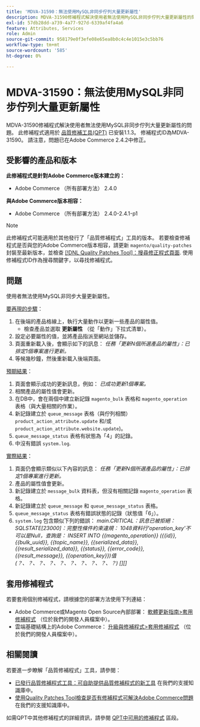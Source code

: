 ```yaml
---
title: 'MDVA-31590：無法使用MySQL非同步佇列大量更新屬性'
description: MDVA-31590修補程式解決使用者無法使用MySQL非同步佇列大量更新屬性的問題。 安裝[Quality Patches Tool (QPT)](/help/announcements/adobe-commerce-announcements/magento-quality-patches-released-new-tool-to-self-serve-quality-patches.md) 1.1.3後，即可使用此修補程式。 修補程式ID為MDVA-31590。 請注意，問題已在Adobe Commerce 2.4.2中修正。
exl-id: 57db28dd-a739-4a77-927d-6339af4fa4a6
feature: Attributes, Services
role: Admin
source-git-commit: 958179e0f3efe08e65ea8b0c4c4e1015e3c5bb76
workflow-type: tm+mt
source-wordcount: '585'
ht-degree: 0%

---
```


# MDVA-31590：無法使用MySQL非同步佇列大量更新屬性

MDVA-31590修補程式解決使用者無法使用MySQL非同步佇列大量更新屬性的問題。 此修補程式適用於 [品質修補工具(QPT)](/help/announcements/adobe-commerce-announcements/magento-quality-patches-released-new-tool-to-self-serve-quality-patches.md) 已安裝1.1.3。 修補程式ID為MDVA-31590。 請注意，問題已在Adobe Commerce 2.4.2中修正。

## 受影響的產品和版本

**此修補程式是針對Adobe Commerce版本建立的：**

* Adobe Commerce （所有部署方法） 2.4.0

**與Adobe Commerce版本相容：**

* Adobe Commerce （所有部署方法） 2.4.0-2.4.1-p1

>[!NOTE]
>
>此修補程式可能適用於其他發行了「品質修補程式」工具的版本。 若要檢查修補程式是否與您的Adobe Commerce版本相容，請更新 `magento/quality-patches` 封裝至最新版本，並檢查 [[!DNL Quality Patches Tool]：搜尋修正程式頁面](https://devdocs.magento.com/quality-patches/tool.html#patch-grid). 使用修補程式ID作為搜尋關鍵字，以尋找修補程式。

## 問題

使用者無法使用MySQL非同步大量更新屬性。

<u>要再現的步驟</u>：

1. 在後端的產品格線上，執行大量動作以更新一些產品的屬性值。
   * 檢查產品並選取 **更新屬性** （從「動作」下拉式清單）。
1. 設定必要屬性的值，並將產品指派至網站並儲存。
1. 頁面重新載入後，會顯示如下的訊息：
   *任務「更新N個所選產品的屬性」：已排定1個專案進行更新。*
1. 等候幾秒鐘，然後重新載入後端頁面。

<u>預期結果</u>：

1. 頁面會顯示成功的更新訊息，例如： *已成功更新1個專案。*
1. 相關產品的屬性值會更新。
1. 在DB中，會在兩個中建立新記錄 `magento_bulk` 表格和 `magento_operation` 表格（與大量相關的作業）。
1. 新記錄建立於 `queue_message` 表格（與佇列相關） `product_action_attribute.update` 和/或 `product_action_attribute.website.update`)。
1. `queue_message_status` 表格有狀態為「4」的記錄。
1. 中沒有錯誤 `system.log`.

<u>實際結果</u>：

1. 頁面仍會顯示類似以下內容的訊息：
   *任務「更新N個所選產品的屬性」：已排定1個專案進行更新。*
1. 產品的屬性值會更新。
1. 新記錄建立於 `message_bulk` 資料表，但沒有相關記錄 `magento_operation` 表格。
1. 新記錄建立於 `queue_message` 和 `queue_message_status` 表格。
1. `queue_message_status` 表格有錯誤狀態的記錄（狀態值「6」）。
1. `system.log` 包含類似下列的錯誤：
   *main.CRITICAL：訊息已被拒絕： SQLSTATE[23000]：完整性條件約束違規： 1048資料行&#39;operation_key&#39;不可以是Null，查詢是： INSERT INTO {{magento_operation}} ({{id}}, {{bulk_uuid}}, {{topic_name}}, {{serialized_data}}, {{result_serialized_data}}, {{status}}, {{error_code}}, {{result_message}}, {{operation_key}})值(？、？、？、？、？、？、？、？、？、？) [][]*

## 套用修補程式

若要套用個別修補程式，請根據您的部署方法使用下列連結：

* Adobe Commerce或Magento Open Source內部部署： [軟體更新指南>套用修補程式](https://devdocs.magento.com/guides/v2.4/comp-mgr/patching/mqp.html) （位於我們的開發人員檔案中）。
* 雲端基礎結構上的Adobe Commerce： [升級與修補程式>套用修補程式](https://devdocs.magento.com/cloud/project/project-patch.html) （位於我們的開發人員檔案中）。

## 相關閱讀

若要進一步瞭解「品質修補程式」工具，請參閱：

* [已發行品質修補程式工具：可自助提供品質修補程式的新工具](/help/announcements/adobe-commerce-announcements/magento-quality-patches-released-new-tool-to-self-serve-quality-patches.md) 在我們的支援知識庫中。
* [使用Quality Patches Tool檢查是否有修補程式可解決Adobe Commerce問題](/help/support-tools/patches-available-in-qpt-tool/check-patch-for-magento-issue-with-magento-quality-patches.md) 在我們的支援知識庫中。

如需QPT中其他修補程式的詳細資訊，請參閱 [QPT中可用的修補程式](https://support.magento.com/hc/en-us/sections/360010506631-Patches-available-in-MQP-tool-) 區段。

